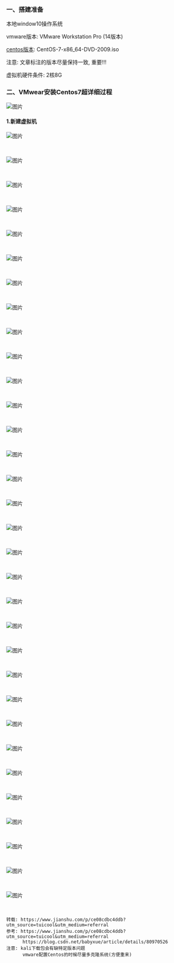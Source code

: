 ### 一、搭建准备

本地window10操作系统

vmware版本: VMware Workstation Pro (14版本)

[centos版本](https://mirrors.aliyun.com/centos/): CentOS-7-x86_64-DVD-2009.iso

注意: 文章标注的版本尽量保持一致, 重要!!!

虚拟机硬件条件: 2核8G

### 二、VMwear安装Centos7超详细过程

![图片](./pic/001/1.jpg)

#### 1.新建虚拟机

![图片](./pic/001/2.jpg)

&nbsp;

![图片](./pic/001/3.jpg)

&nbsp;

![图片](./pic/001/4.jpg)

&nbsp;

![图片](./pic/001/5.jpg)

&nbsp;

![图片](./pic/001/6.jpg)

&nbsp;

![图片](./pic/001/7.jpg)

&nbsp;

![图片](./pic/001/8.jpg)

&nbsp;

![图片](./pic/001/9.jpg)

&nbsp;

![图片](./pic/001/10.jpg)

&nbsp;

![图片](./pic/001/11.jpg)

&nbsp;

![图片](./pic/001/12.jpg)

&nbsp;

![图片](./pic/001/13.jpg)

&nbsp;

![图片](./pic/001/14.jpg)

&nbsp;

![图片](./pic/001/15.jpg)

&nbsp;

![图片](./pic/001/16.jpg)

&nbsp;

![图片](./pic/001/17.jpg)

&nbsp;

![图片](./pic/001/18.jpg)

&nbsp;

![图片](./pic/001/19.jpg)

&nbsp;

![图片](./pic/001/20.jpg)

&nbsp;

![图片](./pic/001/21.jpg)

&nbsp;

![图片](./pic/001/22.jpg)

&nbsp;

![图片](./pic/001/24.jpg)

&nbsp;

![图片](./pic/001/25.jpg)

&nbsp;

![图片](./pic/001/26.jpg)

&nbsp;

![图片](./pic/001/27.jpg)

&nbsp;

![图片](./pic/001/28.jpg)

&nbsp;

![图片](./pic/001/29.jpg)

&nbsp;

![图片](./pic/001/30.jpg)

&nbsp;

![图片](./pic/001/31.jpg)

&nbsp;

![图片](./pic/001/32.jpg)

&nbsp;

![图片](./pic/001/33.jpg)

&nbsp;

![图片](./pic/001/34.jpg)

&nbsp;

```
转载: https://www.jianshu.com/p/ce08cdbc4ddb?utm_source=tuicool&utm_medium=referral
参考: https://www.jianshu.com/p/ce08cdbc4ddb?utm_source=tuicool&utm_medium=referral
      https://blog.csdn.net/babyxue/article/details/80970526
注意: kali下载包会有缺特定版本问题
      vmware配置Centos的时候尽量多克隆系统(方便重来)
```


